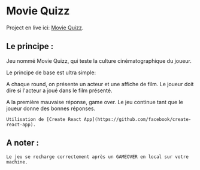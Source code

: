 # Movie Quizz

 Project en live ici:  [Movie Quizz](https://aureliedev.github.io/MovieQuizz/).

## Le principe :

Jeu nommé Movie Quizz, qui teste la culture cinématographique du joueur.

Le principe de base est ultra simple:

A chaque round, on présente un acteur et une affiche de film. Le joueur doit dire si l'acteur a joué dans le film présenté.

A la première mauvaise réponse, game over. Le jeu continue tant que le joueur donne des bonnes réponses.

`Utilisation de [Create React App](https://github.com/facebook/create-react-app).`

## A noter :

`Le jeu se recharge correctement après un GAMEOVER en local sur votre machine.`
